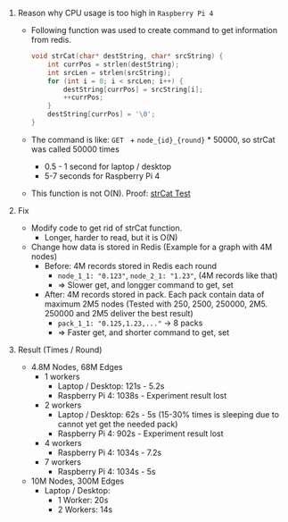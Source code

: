 1. Reason why CPU usage is too high in `Raspberry Pi 4`

    + Following function was used to create command to get information from redis.

        ```c++
        void strCat(char* destString, char* srcString) {
            int currPos = strlen(destString);
            int srcLen = strlen(srcString);
            for (int i = 0; i < srcLen; i++) {
                destString[currPos] = srcString[i];
                ++currPos;
            }
            destString[currPos] = '\0';
        }
        ```

    + The command is like: `GET ` + `node_{id}_{round}` * 50000, so strCat was called 50000 times
        + 0.5 - 1 second for laptop / desktop
        + 5-7 seconds for Raspberry Pi 4
    + This function is not O(N). Proof: [strCat Test](./test/strcat.cpp)

1. Fix
    + Modify code to get rid of strCat function.
        + Longer, harder to read, but it is O(N)
    + Change how data is stored in Redis (Example for a graph with 4M nodes)
        + Before: 4M records stored in Redis each round
            + `node_1_1: "0.123"`, `node_2_1: "1.23"`, (4M records like that)
            + => Slower get, and longger command to get, set
        + After: 4M records stored in pack. Each pack contain data of maximum 2M5 nodes (Tested with 250, 2500, 250000, 2M5. 250000 and 2M5 deliver the best result)
            + `pack_1_1: "0.125,1.23,..."` -> 8 packs
            + => Faster get, and shorter command to get, set

1. Result (Times / Round)
    + 4.8M Nodes, 68M Edges
        + 1 workers
            + Laptop / Desktop: 121s - 5.2s
            + Raspberry Pi 4: 1038s - Experiment result lost
        + 2 workers
            + Laptop / Desktop: 62s - 5s (15-30% times is sleeping due to cannot yet get the needed pack)
            + Raspberry Pi 4: 902s - Experiment result lost
        + 4 workers
            + Raspberry Pi 4: 1034s - 7.2s
        + 7 workers
            + Raspberry Pi 4: 1034s - 5s
    + 10M Nodes, 300M Edges
        + Laptop / Desktop:
            + 1 Worker: 20s
            + 2 Workers: 14s